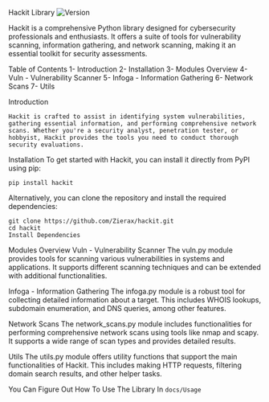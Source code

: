 Hackit Library <img src="https://img.shields.io/badge/version-1.0.0-blue.svg" alt="Version">
  
Hackit is a comprehensive Python library designed for cybersecurity professionals and enthusiasts. It offers a suite of tools for vulnerability scanning, information gathering, and network scanning, making it an essential toolkit for security assessments.
  

Table of Contents
1- Introduction
2- Installation
3- Modules Overview
4- Vuln - Vulnerability Scanner
5- Infoga - Information Gathering
6- Network Scans
7- Utils
  

Introduction
```
Hackit is crafted to assist in identifying system vulnerabilities, gathering essential information, and performing comprehensive network scans. Whether you're a security analyst, penetration tester, or hobbyist, Hackit provides the tools you need to conduct thorough security evaluations.
```
  
Installation
To get started with Hackit, you can install it directly from PyPI using pip:
```
pip install hackit
```
  
Alternatively, you can clone the repository and install the required dependencies:
  
```
git clone https://github.com/Zierax/hackit.git
cd hackit
Install Dependencies
```  
  
Modules Overview
Vuln - Vulnerability Scanner
The vuln.py module provides tools for scanning various vulnerabilities in systems and applications. It supports different scanning techniques and can be extended with additional functionalities.
  
Infoga - Information Gathering
The infoga.py module is a robust tool for collecting detailed information about a target. This includes WHOIS lookups, subdomain enumeration, and DNS queries, among other features.
  
Network Scans
The network_scans.py module includes functionalities for performing comprehensive network scans using tools like nmap and scapy. It supports a wide range of scan types and provides detailed results.
  
Utils
The utils.py module offers utility functions that support the main functionalities of Hackit. This includes making HTTP requests, filtering domain search results, and other helper tasks.
  
You Can Figure Out How To Use The Library In ```docs/Usage```
  
